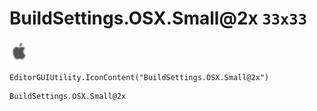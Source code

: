 # BuildSettings.OSX.Small@2x `33x33`
<img src="/img/BuildSettings.OSX.Small.png" width=33 height=33>

``` CSharp
EditorGUIUtility.IconContent("BuildSettings.OSX.Small@2x")
```
```
BuildSettings.OSX.Small@2x
```
